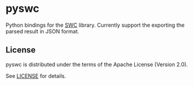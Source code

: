 # pyswc

Python bindings for the [SWC](https://github.com/swc-project/swc) library. Currently support the exporting the parsed result in JSON format.

## License

pyswc is distributed under the terms of the Apache License (Version 2.0).

See [LICENSE](LICENSE) for details.

